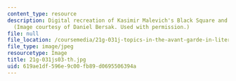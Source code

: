 ```yaml
---
content_type: resource
description: Digital recreation of Kasimir Malevich's Black Square and Red Square.
  (Image courtesy of Daniel Bersak. Used with permission.)
file: null
file_location: /coursemedia/21g-031j-topics-in-the-avant-garde-in-literature-and-cinema-spring-2003/619ae1df596e9c00fb89d0695506394a_21g-031js03-th.jpg
file_type: image/jpeg
resourcetype: Image
title: 21g-031js03-th.jpg
uid: 619ae1df-596e-9c00-fb89-d0695506394a
---
```

